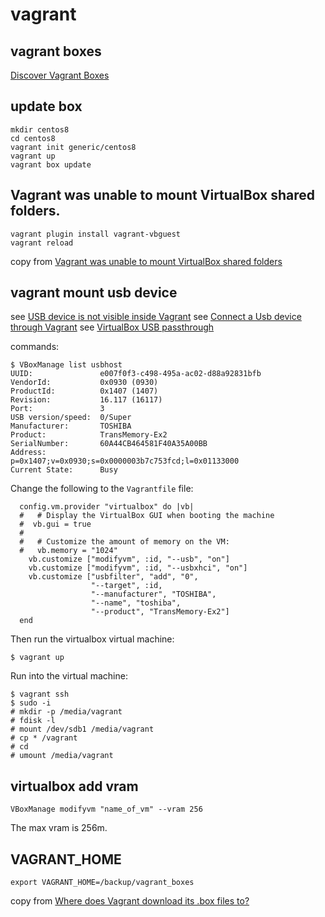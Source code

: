 # vagrant

## vagrant boxes
[Discover Vagrant Boxes](https://app.vagrantup.com/boxes/search)

## update box

``` shell
mkdir centos8
cd centos8
vagrant init generic/centos8
vagrant up
vagrant box update
```

## Vagrant was unable to mount VirtualBox shared folders.

``` shell
vagrant plugin install vagrant-vbguest
vagrant reload
```
copy from [Vagrant was unable to mount VirtualBox shared folders](https://mecromace.com/articles/2019/11/vagrant-was-unable-mount-virtualbox-shared-folders)

## vagrant mount usb device

see [USB device is not visible inside Vagrant](https://stackoverflow.com/questions/38956127/usb-device-is-not-visible-inside-vagrant)
see [Connect a Usb device through Vagrant](https://code-chronicle.blogspot.com/2014/08/connect-usb-device-through-vagrant.html)
see [VirtualBox USB passthrough](https://softwaretester.info/category/development/virtualization/)

commands:

``` shell
$ VBoxManage list usbhost
UUID:               e007f0f3-c498-495a-ac02-d88a92831bfb
VendorId:           0x0930 (0930)
ProductId:          0x1407 (1407)
Revision:           16.117 (16117)
Port:               3
USB version/speed:  0/Super
Manufacturer:       TOSHIBA
Product:            TransMemory-Ex2
SerialNumber:       60A44CB464581F40A35A00BB
Address:            p=0x1407;v=0x0930;s=0x0000003b7c753fcd;l=0x01133000
Current State:      Busy

```
Change the following to the `Vagrantfile` file:
``` shell
  config.vm.provider "virtualbox" do |vb|
  #   # Display the VirtualBox GUI when booting the machine
  #  vb.gui = true
  #
  #   # Customize the amount of memory on the VM:
  #   vb.memory = "1024"
    vb.customize ["modifyvm", :id, "--usb", "on"]
    vb.customize ["modifyvm", :id, "--usbxhci", "on"]
    vb.customize ["usbfilter", "add", "0",
                  "--target", :id,
                  "--manufacturer", "TOSHIBA",
                  "--name", "toshiba",
                  "--product", "TransMemory-Ex2"]
  end
```

Then run the virtualbox virtual machine:

``` shell
$ vagrant up
```
Run into the virtual machine:

``` shell
$ vagrant ssh
$ sudo -i
# mkdir -p /media/vagrant
# fdisk -l
# mount /dev/sdb1 /media/vagrant
# cp * /vagrant
# cd
# umount /media/vagrant
```

## virtualbox add vram

``` shell
VBoxManage modifyvm "name_of_vm" --vram 256
```
The max vram is 256m.

## VAGRANT_HOME

``` shell
export VAGRANT_HOME=/backup/vagrant_boxes
```
copy from [Where does Vagrant download its .box files to?](https://stackoverflow.com/questions/10155708/where-does-vagrant-download-its-box-files-to)
